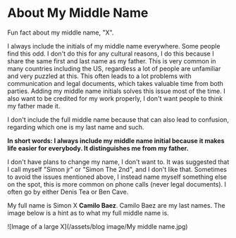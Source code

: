 # About My Middle Name

Fun fact about my middle name, "X".

I always include the initials of my middle name everywhere. Some people find this odd. I don't do this for any cultural reasons, I do this because I share the same first and last name as my father. This is very common in many countries including the US, regardless a lot of people are unfamiliar and very puzzled at this. This often leads to a lot problems with communication and legal documents, which takes valuable time from both parties. Adding my middle name initials solves this issue most of the time.
I also want to be credited for my work properly, I don't want people to think my father made it.

I don't include the full middle name because that can also lead to confusion, regarding which one is my last name and such.

**In short words: I always include my middle name initial because it makes life easier for everybody. It distinguishes me from my father.**

I don't have plans to change my name, I don't want to. It was suggested that I call myself "Simon jr" or "Simon The 2nd", and I don't like that. Sometimes to avoid the issues mentioned above, I instead name myself something else on the spot, this is more common on phone calls (never legal documents). I often go by either Denis Tea or Ben Cave.

My full name is Simon X **Camilo Baez**. Camilo Baez are my last names. The image below is a hint as to what my full middle name is.

![Image of a large X](/assets/blog image/My middle name.jpg)

